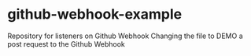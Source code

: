 # github-webhook-example
Repository for listeners on Github Webhook
Changing the file to DEMO a post request to the Github Webhook
